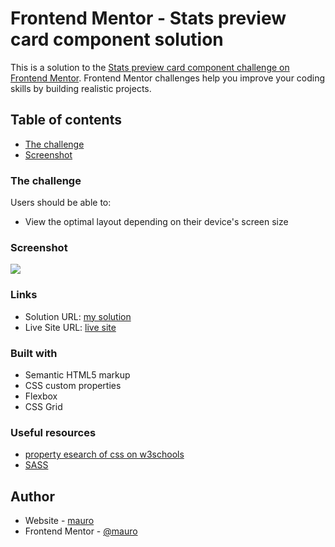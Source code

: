 # Frontend Mentor - Stats preview card component solution

This is a solution to the [Stats preview card component challenge on Frontend Mentor](https://www.frontendmentor.io/challenges/stats-preview-card-component-8JqbgoU62). Frontend Mentor challenges help you improve your coding skills by building realistic projects. 

## Table of contents

  - [The challenge](https://www.frontendmentor.io/challenges/stats-preview-card-component-8JqbgoU62)
  - [Screenshot](./screenshot.png)
  

### The challenge

Users should be able to:

- View the optimal layout depending on their device's screen size

### Screenshot

![](./screenshot.jpg)

### Links

- Solution URL: [my solution](https://github.com/leivamauro/preview-card-component)
- Live Site URL: [live site](https://leivamauro.github.io/preview-card-component/)

### Built with

- Semantic HTML5 markup
- CSS custom properties
- Flexbox
- CSS Grid


### Useful resources

- [property esearch of css on w3schools](https://www.w3schools.com/css/)
- [SASS](https://sass-lang.com/guide) 

## Author

- Website - [mauro](https://github.com/leivamauro)
- Frontend Mentor - [@mauro](https://www.frontendmentor.io/profile/leivamauro)

